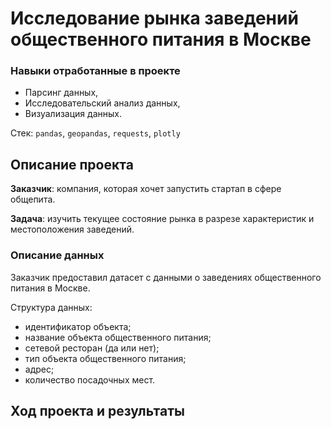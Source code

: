 # Исследование рынка заведений общественного питания в Москве

### Навыки отработанные в проекте

* Парсинг данных,
* Исследовательский анализ данных,
* Визуализация данных.

Стек: `pandas`, `geopandas`, `requests`, `plotly`

## Описание проекта

__Заказчик__: компания, которая хочет запустить стартап в сфере общепита.

__Задача__: изучить текущее состояние рынка в разрезе характеристик и местоположения заведений.

### Описание данных

Заказчик предоставил датасет с данными о заведениях общественного питания в Москве.

Структура данных:
* идентификатор объекта;
* название объекта общественного питания;
* сетевой ресторан (да или нет);
* тип объекта общественного питания;
* адрес;
* количество посадочных мест.

## Ход проекта и результаты

